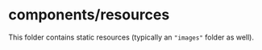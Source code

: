 # components/resources

This folder contains static resources (typically an `"images"` folder as well).
